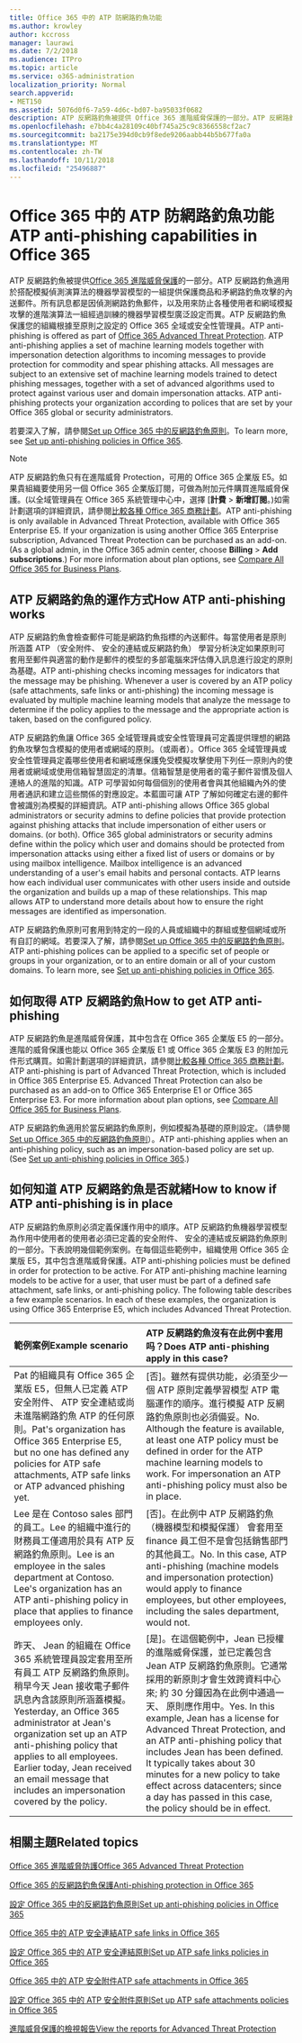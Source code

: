 ```yaml
---
title: Office 365 中的 ATP 防網路釣魚功能
ms.author: krowley
author: kccross
manager: laurawi
ms.date: 7/2/2018
ms.audience: ITPro
ms.topic: article
ms.service: o365-administration
localization_priority: Normal
search.appverid:
- MET150
ms.assetid: 5076d0f6-7a59-4d6c-bd07-ba95033f0682
description: ATP 反網路釣魚被提供 Office 365 進階威脅保護的一部分。ATP 反網路釣魚適用於搭配模擬偵測演算法的機器學習模型的一組提供保護商品和矛網路釣魚攻擊的內送郵件。所有訊息都是因偵測網路釣魚郵件，以及用來防止各種使用者和網域模擬攻擊的進階演算法一組經過訓練的機器學習模型廣泛設定而異。ATP 反網路釣魚保護您的組織根據至原則之設定的 Office 365 全域或安全性管理員。
ms.openlocfilehash: e7bb4c4a28109c40bf745a25c9c8366558cf2ac7
ms.sourcegitcommit: ba2175e394d0cb9f8ede9206aabb44b5b677fa0a
ms.translationtype: MT
ms.contentlocale: zh-TW
ms.lasthandoff: 10/11/2018
ms.locfileid: "25496887"
---
```

# <a name="atp-anti-phishing-capabilities-in-office-365"></a><span data-ttu-id="8e8bc-106">Office 365 中的 ATP 防網路釣魚功能</span><span class="sxs-lookup"><span data-stu-id="8e8bc-106">ATP anti-phishing capabilities in Office 365</span></span>

<span data-ttu-id="8e8bc-p102">ATP 反網路釣魚被提供[Office 365 進階威脅保護](https://technet.microsoft.com/en-us/library/exchange-online-advanced-threat-protection-service-description.aspx)的一部分。ATP 反網路釣魚適用於搭配模擬偵測演算法的機器學習模型的一組提供保護商品和矛網路釣魚攻擊的內送郵件。所有訊息都是因偵測網路釣魚郵件，以及用來防止各種使用者和網域模擬攻擊的進階演算法一組經過訓練的機器學習模型廣泛設定而異。ATP 反網路釣魚保護您的組織根據至原則之設定的 Office 365 全域或安全性管理員。</span><span class="sxs-lookup"><span data-stu-id="8e8bc-p102">ATP anti-phishing is offered as part of [Office 365 Advanced Threat Protection](https://technet.microsoft.com/en-us/library/exchange-online-advanced-threat-protection-service-description.aspx). ATP anti-phishing applies a set of machine learning models together with impersonation detection algorithms to incoming messages to provide protection for commodity and spear phishing attacks. All messages are subject to an extensive set of machine learning models trained to detect phishing messages, together with a set of advanced algorithms used to protect against various user and domain impersonation attacks. ATP anti-phishing protects your organization according to polices that are set by your Office 365 global or security administrators.</span></span>
  
<span data-ttu-id="8e8bc-111">若要深入了解，請參閱[Set up Office 365 中的反網路釣魚原則](set-up-anti-phishing-policies.md)。</span><span class="sxs-lookup"><span data-stu-id="8e8bc-111">To learn more, see [Set up anti-phishing policies in Office 365](set-up-anti-phishing-policies.md).</span></span>
  
> [!NOTE]
> <span data-ttu-id="8e8bc-p103">ATP 反網路釣魚只有在進階威脅 Protection，可用的 Office 365 企業版 E5。如果貴組織要使用另一個 Office 365 企業版訂閱，可做為附加元件購買進階威脅保護。(以全域管理員在 Office 365 系統管理中心中，選擇 [**計費** \> **新增訂閱**。)如需計劃選項的詳細資訊，請參閱[比較各種 Office 365 商務計劃](https://go.microsoft.com/fwlink/?linkid=844053)。</span><span class="sxs-lookup"><span data-stu-id="8e8bc-p103">ATP anti-phishing is only available in Advanced Threat Protection, available with Office 365 Enterprise E5. If your organization is using another Office 365 Enterprise subscription, Advanced Threat Protection can be purchased as an add-on. (As a global admin, in the Office 365 admin center, choose **Billing** \> **Add subscriptions**.) For more information about plan options, see [Compare All Office 365 for Business Plans](https://go.microsoft.com/fwlink/?linkid=844053).</span></span> 
    
## <a name="how-atp-anti-phishing-works"></a><span data-ttu-id="8e8bc-115">ATP 反網路釣魚的運作方式</span><span class="sxs-lookup"><span data-stu-id="8e8bc-115">How ATP anti-phishing works</span></span>
<span data-ttu-id="8e8bc-116"><a name="Howantiphishworks"> </a></span><span class="sxs-lookup"><span data-stu-id="8e8bc-116"></span></span>

<span data-ttu-id="8e8bc-p104">ATP 反網路釣魚會檢查郵件可能是網路釣魚指標的內送郵件。每當使用者是原則所涵蓋 ATP （安全附件、 安全的連結或反網路釣魚） 學習分析決定如果原則可套用至郵件與適當的動作是郵件的模型的多部電腦來評估傳入訊息進行設定的原則為基礎。</span><span class="sxs-lookup"><span data-stu-id="8e8bc-p104">ATP anti-phishing checks incoming messages for indicators that the message may be phishing. Whenever a user is covered by an ATP policy (safe attachments, safe links or anti-phishing) the incoming message is evaluated by multiple machine learning models that analyze the message to determine if the policy applies to the message and the appropriate action is taken, based on the configured policy.</span></span>
  
<span data-ttu-id="8e8bc-p105">ATP 反網路釣魚讓 Office 365 全域管理員或安全性管理員可定義提供理想的網路釣魚攻擊包含模擬的使用者或網域的原則。（或兩者）。Office 365 全域管理員或安全性管理員定義哪些使用者和網域應保護免受模擬攻擊使用下列任一原則內的使用者或網域或使用信箱智慧固定的清單。信箱智慧是使用者的電子郵件習慣及個人連絡人的進階的知識。ATP 可學習如何每個個別的使用者會與其他組織內外的使用者通訊和建立這些關係的對應設定。本藍圖可讓 ATP 了解如何確定右邊的郵件會被識別為模擬的詳細資訊。</span><span class="sxs-lookup"><span data-stu-id="8e8bc-p105">ATP anti-phishing allows Office 365 global administrators or security admins to define policies that provide protection against phishing attacks that include impersonation of either users or domains. (or both). Office 365 global administrators or security admins define within the policy which user and domains should be protected from impersonation attacks using either a fixed list of users or domains or by using mailbox intelligence. Mailbox intelligence is an advanced understanding of a user's email habits and personal contacts. ATP learns how each individual user communicates with other users inside and outside the organization and builds up a map of these relationships. This map allows ATP to understand more details about how to ensure the right messages are identified as impersonation.</span></span>
  
<span data-ttu-id="8e8bc-p106">ATP 反網路釣魚原則可套用到特定的一段的人員或組織中的群組或整個網域或所有自訂的網域。若要深入了解，請參閱[Set up Office 365 中的反網路釣魚原則](set-up-anti-phishing-policies.md)。</span><span class="sxs-lookup"><span data-stu-id="8e8bc-p106">ATP anti-phishing polices can be applied to a specific set of people or groups in your organization, or to an entire domain or all of your custom domains. To learn more, see [Set up anti-phishing policies in Office 365](set-up-anti-phishing-policies.md).</span></span>
  
## <a name="how-to-get-atp-anti-phishing"></a><span data-ttu-id="8e8bc-127">如何取得 ATP 反網路釣魚</span><span class="sxs-lookup"><span data-stu-id="8e8bc-127">How to get ATP anti-phishing</span></span>
<span data-ttu-id="8e8bc-128"><a name="Howtogetantiphish"> </a></span><span class="sxs-lookup"><span data-stu-id="8e8bc-128"></span></span>

<span data-ttu-id="8e8bc-p107">ATP 反網路釣魚是進階威脅保護，其中包含在 Office 365 企業版 E5 的一部分。進階的威脅保護也能以 Office 365 企業版 E1 或 Office 365 企業版 E3 的附加元件形式購買。如需計劃選項的詳細資訊，請參閱[比較各種 Office 365 商務計劃](https://go.microsoft.com/fwlink/?linkid=844053)。</span><span class="sxs-lookup"><span data-stu-id="8e8bc-p107">ATP anti-phishing is part of Advanced Threat Protection, which is included in Office 365 Enterprise E5. Advanced Threat Protection can also be purchased as an add-on to Office 365 Enterprise E1 or Office 365 Enterprise E3. For more information about plan options, see [Compare All Office 365 for Business Plans](https://go.microsoft.com/fwlink/?linkid=844053).</span></span>
  
<span data-ttu-id="8e8bc-p108">ATP 反網路釣魚適用於當反網路釣魚原則，例如模擬為基礎的原則設定。（請參閱[Set up Office 365 中的反網路釣魚原則](set-up-anti-phishing-policies.md)）。</span><span class="sxs-lookup"><span data-stu-id="8e8bc-p108">ATP anti-phishing applies when an anti-phishing policy, such as an impersonation-based policy are set up. (See [Set up anti-phishing policies in Office 365](set-up-anti-phishing-policies.md).)</span></span>
  
## <a name="how-to-know-if-atp-anti-phishing-is-in-place"></a><span data-ttu-id="8e8bc-134">如何知道 ATP 反網路釣魚是否就緒</span><span class="sxs-lookup"><span data-stu-id="8e8bc-134">How to know if ATP anti-phishing is in place</span></span>
<span data-ttu-id="8e8bc-135"><a name="IsantiphishOn"> </a></span><span class="sxs-lookup"><span data-stu-id="8e8bc-135"></span></span>

<span data-ttu-id="8e8bc-p109">ATP 反網路釣魚原則必須定義保護作用中的順序。ATP 反網路釣魚機器學習模型為作用中使用者的使用者必須已定義的安全附件、 安全的連結或反網路釣魚原則的一部分。下表說明幾個範例案例。在每個這些範例中，組織使用 Office 365 企業版 E5，其中包含進階威脅保護。</span><span class="sxs-lookup"><span data-stu-id="8e8bc-p109">ATP anti-phishing policies must be defined in order for protection to be active. For ATP anti-phishing machine learning models to be active for a user, that user must be part of a defined safe attachment, safe links, or anti-phishing policy. The following table describes a few example scenarios. In each of these examples, the organization is using Office 365 Enterprise E5, which includes Advanced Threat Protection.</span></span>
  
|<span data-ttu-id="8e8bc-140">**範例案例**</span><span class="sxs-lookup"><span data-stu-id="8e8bc-140">**Example scenario**</span></span>|<span data-ttu-id="8e8bc-141">**ATP 反網路釣魚沒有在此例中套用吗？**</span><span class="sxs-lookup"><span data-stu-id="8e8bc-141">**Does ATP anti-phishing apply in this case?**</span></span>|
|:-----|:-----|
|<span data-ttu-id="8e8bc-142">Pat 的組織具有 Office 365 企業版 E5，但無人已定義 ATP 安全附件、 ATP 安全連結或尚未進階網路釣魚 ATP 的任何原則。</span><span class="sxs-lookup"><span data-stu-id="8e8bc-142">Pat's organization has Office 365 Enterprise E5, but no one has defined any policies for ATP safe attachments, ATP safe links or ATP advanced phishing yet.</span></span>|<span data-ttu-id="8e8bc-p110">[否]。雖然有提供功能，必須至少一個 ATP 原則定義學習模型 ATP 電腦運作的順序。進行模擬 ATP 反網路釣魚原則也必須備妥。</span><span class="sxs-lookup"><span data-stu-id="8e8bc-p110">No. Although the feature is available, at least one ATP policy must be defined in order for the ATP machine learning models to work. For impersonation an ATP anti-phishing policy must also be in place.</span></span>|
|<span data-ttu-id="8e8bc-p111">Lee 是在 Contoso sales 部門的員工。Lee 的組織中進行的財務員工僅適用於具有 ATP 反網路釣魚原則。</span><span class="sxs-lookup"><span data-stu-id="8e8bc-p111">Lee is an employee in the sales department at Contoso. Lee's organization has an ATP anti-phishing policy in place that applies to finance employees only.</span></span>|<span data-ttu-id="8e8bc-p112">[否]。在此例中 ATP 反網路釣魚 （機器模型和模擬保護） 會套用至 finance 員工但不是會包括銷售部門的其他員工。</span><span class="sxs-lookup"><span data-stu-id="8e8bc-p112">No. In this case, ATP anti-phishing (machine models and impersonation protection) would apply to finance employees, but other employees, including the sales department, would not.</span></span>|
|<span data-ttu-id="8e8bc-p113">昨天、 Jean 的組織在 Office 365 系統管理員設定套用至所有員工 ATP 反網路釣魚原則。稍早今天 Jean 接收電子郵件訊息內含該原則所涵蓋模擬。</span><span class="sxs-lookup"><span data-stu-id="8e8bc-p113">Yesterday, an Office 365 administrator at Jean's organization set up an ATP anti-phishing policy that applies to all employees. Earlier today, Jean received an email message that includes an impersonation covered by the policy.</span></span>|<span data-ttu-id="8e8bc-p114">[是]。在這個範例中，Jean 已授權的進階威脅保護，並已定義包含 Jean ATP 反網路釣魚原則。它通常採用的新原則才會生效跨資料中心來; 約 30 分鐘因為在此例中通過一天、 原則應作用中。</span><span class="sxs-lookup"><span data-stu-id="8e8bc-p114">Yes. In this example, Jean has a license for Advanced Threat Protection, and an ATP anti-phishing policy that includes Jean has been defined. It typically takes about 30 minutes for a new policy to take effect across datacenters; since a day has passed in this case, the policy should be in effect.</span></span>|
   
## <a name="related-topics"></a><span data-ttu-id="8e8bc-155">相關主題</span><span class="sxs-lookup"><span data-stu-id="8e8bc-155">Related topics</span></span>
<span data-ttu-id="8e8bc-156"><a name="IsantiphishOn"> </a></span><span class="sxs-lookup"><span data-stu-id="8e8bc-156"></span></span>

[<span data-ttu-id="8e8bc-157">Office 365 進階威脅防護</span><span class="sxs-lookup"><span data-stu-id="8e8bc-157">Office 365 Advanced Threat Protection</span></span>](office-365-atp.md)
  
[<span data-ttu-id="8e8bc-158">Office 365 的反網路釣魚保護</span><span class="sxs-lookup"><span data-stu-id="8e8bc-158">Anti-phishing protection in Office 365</span></span>](anti-phishing-protection.md)
  
[<span data-ttu-id="8e8bc-159">設定 Office 365 中的反網路釣魚原則</span><span class="sxs-lookup"><span data-stu-id="8e8bc-159">Set up anti-phishing policies in Office 365</span></span>](set-up-anti-phishing-policies.md)
  
[<span data-ttu-id="8e8bc-160">Office 365 中的 ATP 安全連結</span><span class="sxs-lookup"><span data-stu-id="8e8bc-160">ATP safe links in Office 365</span></span>](atp-safe-links.md)
  
[<span data-ttu-id="8e8bc-161">設定 Office 365 中的 ATP 安全連結原則</span><span class="sxs-lookup"><span data-stu-id="8e8bc-161">Set up ATP safe links policies in Office 365</span></span>](set-up-atp-safe-links-policies.md)
  
[<span data-ttu-id="8e8bc-162">Office 365 中的 ATP 安全附件</span><span class="sxs-lookup"><span data-stu-id="8e8bc-162">ATP safe attachments in Office 365</span></span>](atp-safe-attachments.md)
  
[<span data-ttu-id="8e8bc-163">設定 Office 365 中的 ATP 安全附件原則</span><span class="sxs-lookup"><span data-stu-id="8e8bc-163">Set up ATP safe attachments policies in Office 365</span></span>](set-up-atp-safe-attachments-policies.md)
  
[<span data-ttu-id="8e8bc-164">進階威脅保護的檢視報告</span><span class="sxs-lookup"><span data-stu-id="8e8bc-164">View the reports for Advanced Threat Protection</span></span>](view-reports-for-atp.md)
  


